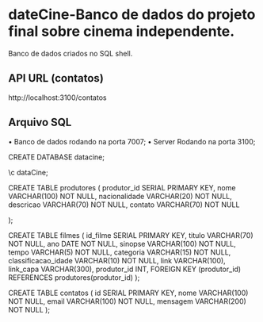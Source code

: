 # dateCine-Banco de dados do projeto final sobre cinema independente.
Banco de dados criados no SQL shell. 

## API URL (contatos)
http://localhost:3100/contatos


## Arquivo SQL 
• Banco de dados rodando na porta 7007;
• Server Rodando na porta 3100;

CREATE DATABASE datacine;

\c dataCine;

CREATE TABLE produtores (
    produtor_id SERIAL PRIMARY KEY,
    nome VARCHAR(100) NOT NULL,
    nacionalidade VARCHAR(20) NOT NULL,
    descricao VARCHAR(70) NOT NULL,
    contato VARCHAR(70) NOT NULL
    
);

CREATE TABLE filmes (
    id_filme SERIAL PRIMARY KEY,
    titulo VARCHAR(70) NOT NULL,
    ano DATE NOT NULL,
    sinopse VARCHAR(100) NOT NULL,
    tempo VARCHAR(5) NOT NULL,
    categoria VARCHAR(15) NOT NULL,
    classificacao_idade VARCHAR(10) NOT NULL,
    link VARCHAR(100),
    link_capa VARCHAR(300),
    produtor_id INT,
    FOREIGN KEY (produtor_id) REFERENCES produtores(produtor_id)
);


CREATE TABLE contatos (
    id SERIAL PRIMARY KEY,
    nome VARCHAR(100) NOT NULL,
    email VARCHAR(100) NOT NULL,
    mensagem VARCHAR(200) NOT NULL
);

